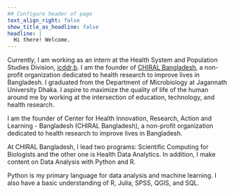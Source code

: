 ```yaml
---
## Configure header of page
text_align_right: false
show_title_as_headline: false
headline: |
  Hi there! Welcome.
---
```


<!-- this is a subheadline -->
Currently, I am working as an intern at the Health System and Population Studies Division, [icddr,b](icddrb.org/). I am the founder of [CHIRAL Bangladesh](https://chiralbd.org/), a non-profit organization dedicated to health research to improve lives in Bangladesh. I graduated from the Department of Microbiology at Jagannath University Dhaka. I aspire to maximize the quality of life of the human around me by working at the intersection of education, technology, and health research.

I am the founder of Center for Health Innovation, Research, Action and Learning - Bangladesh (CHIRAL Bangladesh), a non-profit organization dedicated to health research to improve lives in Bangladesh.

At CHIRAL Bangladesh, I lead two programs: Scientific Computing for Biologists and the other one is Health Data Analytics. In addition, I make content on Data Analysis with Python and R.

Python is my primary language for data analysis and machine learning. I also have a basic understanding of R, Julia, SPSS, QGIS, and SQL.
